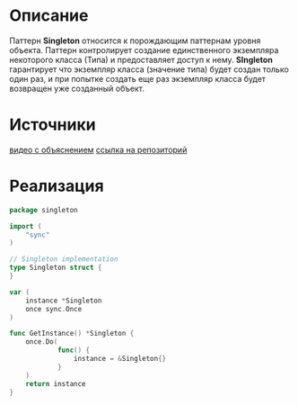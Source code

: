 # Описание
Паттерн __Singleton__ относится к порождающим паттернам уровня объекта. Паттерн контролирует создание единственного экземпляра некоторого класса (Типа) и предоставляет доступ к нему. __SIngleton__ гарантирует что экземпляр класса (значение типа) будет создан только один раз, и при попытке создать еще раз экземпляр класса будет возвращен уже созданный объект.

# Источники
[видео с объяснением](https://www.youtube.com/watch?v=WnzfShDnd9c)
[ссылка на репозиторий](https://github.com/AlexanderGrom/go-patterns/tree/master/Creational/Singleton)

# Реализация
```Go
package singleton

import (
	"sync"
)

// Singleton implementation
type Singleton struct {
}

var (
	instance *Singleton
	once sync.Once
)

func GetInstance() *Singleton {
	once.Do(
			func() {
				instance = &Singleton{}
			}
	)
	return instance
}
```